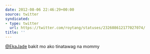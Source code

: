```yaml
---
date: 2012-08-06 22:46:29+00:00
source: twitter
syndicated:
- type: twitter
  url: https://twitter.com/roytang/statuses/232608612177027074/
title: ''
---
```


[@EkaJade](https://twitter.com/EkaJade/) bakit mo ako tinatawag na mommy